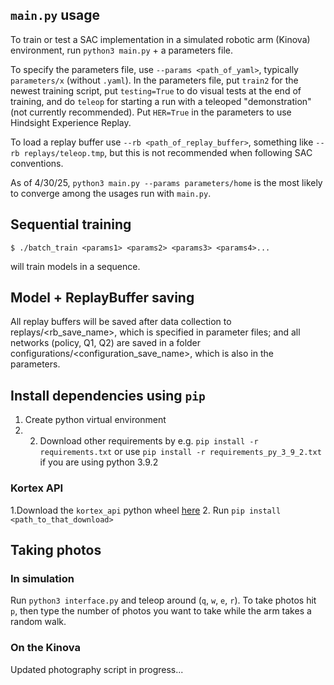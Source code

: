 ## `main.py` usage
To train or test a SAC implementation in a simulated robotic arm (Kinova) environment, run `python3 main.py` + a parameters file.

To specify the parameters file, use `--params <path_of_yaml>`, typically `parameters/x` (without `.yaml`). In the parameters file, put `train2` for the newest training script, put `testing=True` to do visual tests at the end of training, and do `teleop` for starting a run with a teleoped "demonstration" (not currently recommended). Put `HER=True` in the parameters to use Hindsight Experience Replay.

To load a replay buffer use `--rb <path_of_replay_buffer>`, something like `--rb replays/teleop.tmp`, but this is not recommended when following SAC conventions.

As of 4/30/25, `python3 main.py --params parameters/home` is the most likely to converge among the usages run with `main.py`.

## Sequential training
```
$ ./batch_train <params1> <params2> <params3> <params4>...
```
will train models in a sequence.

## Model + ReplayBuffer saving
All replay buffers will be saved after data collection to replays/<rb_save_name>, which is specified in parameter files; and all networks (policy, Q1, Q2) are saved in a folder configurations/<configuration_save_name>, which is also in the parameters.

## Install dependencies using `pip`
1. Create python virtual environment
2. 2. Download other requirements by e.g. `pip install -r requirements.txt` or use `pip install -r requirements_py_3_9_2.txt` if you are using python 3.9.2
  
### Kortex API
1.Download the `kortex_api` python wheel [here](https://artifactory.kinovaapps.com/ui/repos/tree/General/generic-public/kortex/API/2.2.0/kortex_api-2.2.0.post31-py3-none-any.whl)
2. Run `pip install <path_to_that_download>`

## Taking photos
### In simulation
Run `python3 interface.py` and teleop around (`q`, `w`, `e`, `r`). To take photos hit `p`, then type the number of photos you want to take while the arm takes a random walk.

### On the Kinova
Updated photography script in progress...
